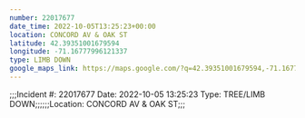 ```yaml
---
number: 22017677
date_time: 2022-10-05T13:25:23+00:00
location: CONCORD AV & OAK ST
latitude: 42.39351001679594
longitude: -71.16777996121337
type: LIMB DOWN
google_maps_link: https://maps.google.com/?q=42.39351001679594,-71.16777996121337
---
```


;;;Incident #: 22017677  Date: 2022-10-05 13:25:23  Type: TREE/LIMB DOWN;;;;;;Location: CONCORD AV & OAK ST;;;
